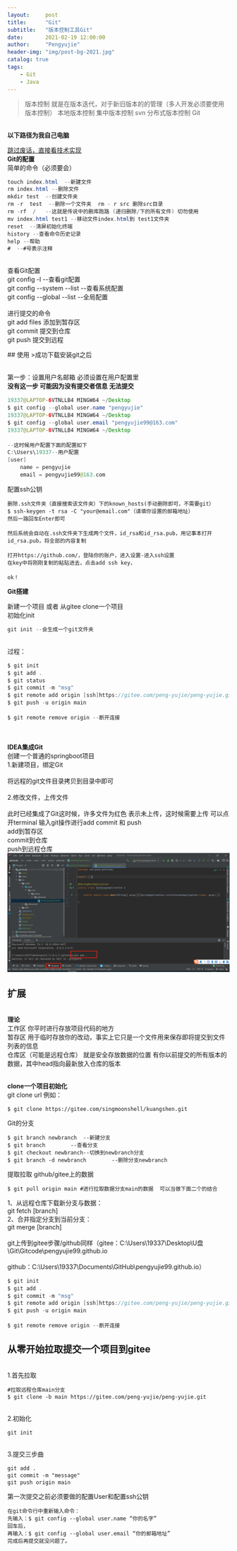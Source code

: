 ```yaml
---
layout:     post
title:      "Git"
subtitle:   "版本控制工具Git"
date:       2021-02-19 12:00:00
author:     "Pengyujie"
header-img: "img/post-bg-2021.jpg"
catalog: true
tags:
    - Git
    - Java
---
```

> 版本控制
>就是在版本迭代，对于新旧版本的的管理（多人开发必须要使用版本控制）
>本地版本控制
>集中版本控制   svn
>分布式版本控制 Git


<br><b>以下路径为我自己电脑</b>

[跳过废话，直接看技术实现 ](#build) 
<br><b>Git的配置</b>
<br>
简单的命令（必须要会）

```java
touch index.html  --新建文件
rm index.html --删除文件
mkdir test  --创建文件夹
rm -r  test  --删除一个文件夹  rm - r src 删除src目录
rm -rf  /   --这就是传说中的删库跑路 (递归删除/下的所有文件) 切勿使用
mv index.html test1 --移动文件index.html到 test1文件夹
reset  --清屏初始化终端
history --查看命令历史记录
help --帮助
#  --#号表示注释
```

<br>查看Git配置
<br>git config -l  --查看git配置
<br>git config --system --list --查看系统配置
<br>git config --global --list  --全局配置
<br>
<br>进行提交的命令
<br>git add files 添加到暂存区
<br>git commit 提交到仓库
<br>git push  提交到远程



<p id = "build"></p>
## 使用
>成功下载安装git之后

<br>第一步：设置用户名邮箱 必须设置在用户配置里
<br><b>没有这一步 可能因为没有提交者信息 无法提交</b>
```java
19337@LAPTOP-6VTNLLB4 MINGW64 ~/Desktop
$ git config --global user.name "pengyujie"
19337@LAPTOP-6VTNLLB4 MINGW64 ~/Desktop
$ git config --global user.email "pengyujie99@163.com"
19337@LAPTOP-6VTNLLB4 MINGW64 ~/Desktop

--这时候用户配置下面的配置如下
C:\Users\19337--用户配置
[user]
    name = pengyujie
    email = pengyujie99@163.com
```


配置ssh公钥

```
删除.ssh文件夹（直接搜索该文件夹）下的known_hosts(手动删除即可，不需要git）
$ ssh-keygen -t rsa -C "your@email.com"（请填你设置的邮箱地址）
然后一路回车Enter即可

然后系统会自动在.ssh文件夹下生成两个文件，id_rsa和id_rsa.pub，用记事本打开id_rsa.pub，将全部的内容复制

打开https://github.com/，登陆你的账户，进入设置-进入ssh设置
在key中将刚刚复制的粘贴进去，点击add ssh key，

ok！
```





<b>Git搭建</b>

新建一个项目 或者 从gitee clone一个项目
<br>初始化init

```java
git init --会生成一个git文件夹
```
<br>过程：
```java
$ git init
$ git add .
$ git status
$ git commit -m "msg"
$ git remote add origin [ssh]https://gitee.com/peng-yujie/peng-yujie.git   --这一步开通ssh秘钥，可以直接使用ssh进行连接
$ git push -u origin main

$ git remote remove origin --断开连接
```
<br>
<br><b>IDEA集成Git</b>
<br>创建一个普通的springboot项目
<br>1.新建项目，绑定Git
<br>
<br>将远程的git文件目录拷贝到目录中即可
<br>
<br>2.修改文件，上传文件
<br>
<br>此时已经集成了Git这时候，许多文件为红色 表示未上传，这时候需要上传 可以点开terminal 输入git操作进行add commit 和 push
<br>add到暂存区
<br>commit到仓库
<br>push到远程仓库
<br>
<img src="/img/notes/5.png" >


## 扩展

<br><b>理论</b>
<br>工作区 你平时进行存放项目代码的地方
<br>暂存区 用于临时存放你的改动，事实上它只是一个文件用来保存即将提交到文件列表的信息
<br>仓库区（可能是远程仓库） 就是安全存放数据的位置 有你以前提交的所有版本的数据，其中head指向最新放入仓库的版本

<br><b>clone一个项目初始化</b>
<br>git clone url 例如：

~~~git
$ git clone https://gitee.com/singmoonshell/kuangshen.git
~~~

Git的分支


```git
$ git branch newbranch  --新建分支
$ git branch        --查看分支
$ git checkout newbranch--切换到newbranch分支
$ git branch -d newbranch        --删除分支newbranch
```
提取拉取 github/gitee上的数据

~~~git
$ git pull origin main #进行拉取数据分支main的数据  可以当做下面二个的结合
~~~

1、从远程仓库下载新分支与数据：
<br>git fetch [branch]
<br>2、合并指定分支到当前分支：
<br>git merge [branch]
<br>
<br>git上传到gitee步骤/github同样（gitee：C:\Users\19337\Desktop\U盘\Git\Gitcode\pengyujie99.github.io     
<br>github：C:\Users\19337\Documents\GitHub\pengyujie99.github.io）
<br>

```java
$ git init
$ git add .
$ git commit -m "msg"
$ git remote add origin [ssh]https://gitee.com/peng-yujie/peng-yujie.git   --这一步开通ssh秘钥，可以直接使用ssh进行连接
$ git push -u origin main

$ git remote remove origin --断开连接
```
## 从零开始拉取提交一个项目到gitee
<br>1.首先拉取
```
#拉取远程仓库main分支
$ git clone -b main https://gitee.com/peng-yujie/peng-yujie.git
```
<br>2.初始化
```
git init
```
<br>3.提交三步曲
```
git add .
git commit -m "message"
git push origin main
```



第一次提交之前必须要做的配置User和配置ssh公钥

```
在git命令行中重新输入命令：
先输入：$ git config --global user.name “你的名字”
回车后，
再输入：$ git config --global user.email “你的邮箱地址”
完成后再提交就没问题了。
```

















